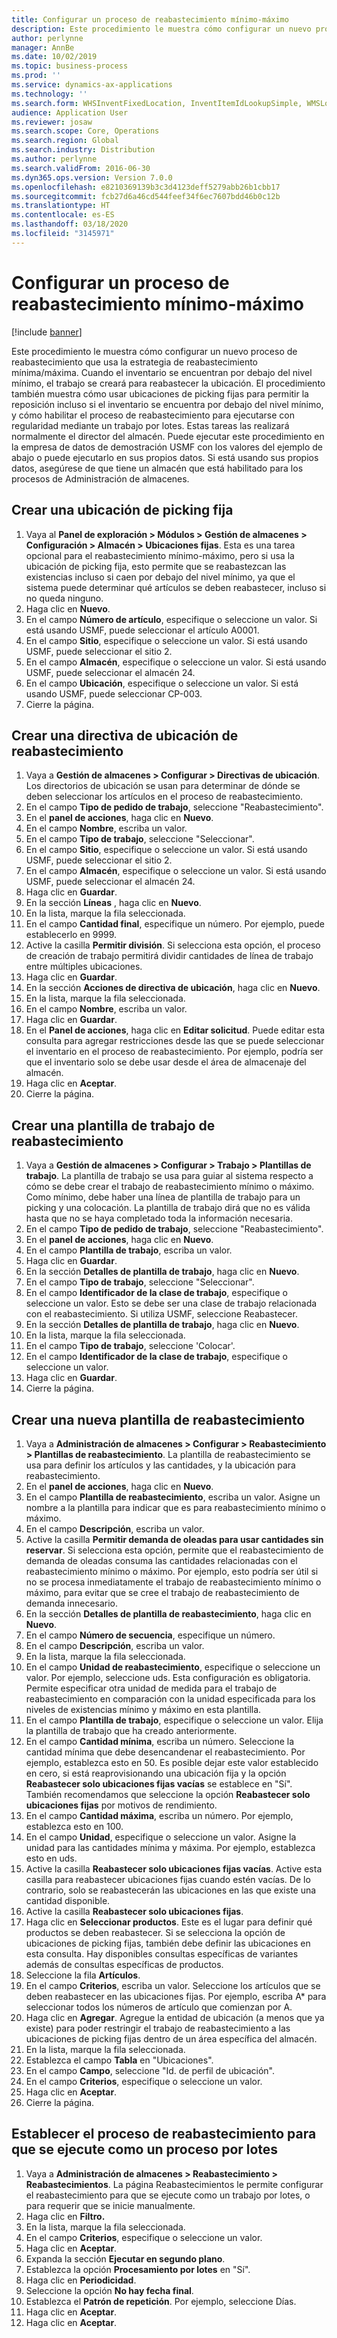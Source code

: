 ```yaml
---
title: Configurar un proceso de reabastecimiento mínimo-máximo
description: Este procedimiento le muestra cómo configurar un nuevo proceso de reabastecimiento que usa la estrategia de reabastecimiento mínima/máxima.
author: perlynne
manager: AnnBe
ms.date: 10/02/2019
ms.topic: business-process
ms.prod: ''
ms.service: dynamics-ax-applications
ms.technology: ''
ms.search.form: WHSInventFixedLocation, InventItemIdLookupSimple, WMSLocationIdLookup, WHSLocDirTable, InventLocationIdLookup, SysQueryForm, WHSWorkTemplateTable, WHSReplenishmentTemplates, UnitOfMeasureLookup, SysQueryTableLookUp, SysQueryFieldLookUp, SysRecurrence
audience: Application User
ms.reviewer: josaw
ms.search.scope: Core, Operations
ms.search.region: Global
ms.search.industry: Distribution
ms.author: perlynne
ms.search.validFrom: 2016-06-30
ms.dyn365.ops.version: Version 7.0.0
ms.openlocfilehash: e8210369139b3c3d4123deff5279abb26b1cbb17
ms.sourcegitcommit: fcb27d6a46cd544feef34f6ec7607bdd46b0c12b
ms.translationtype: HT
ms.contentlocale: es-ES
ms.lasthandoff: 03/18/2020
ms.locfileid: "3145971"
---
```

# <a name="set-up-a-min-max-replenishment-process"></a>Configurar un proceso de reabastecimiento mínimo-máximo

[!include [banner](../../includes/banner.md)]

Este procedimiento le muestra cómo configurar un nuevo proceso de reabastecimiento que usa la estrategia de reabastecimiento mínima/máxima. Cuando el inventario se encuentran por debajo del nivel mínimo, el trabajo se creará para reabastecer la ubicación. El procedimiento también muestra cómo usar ubicaciones de picking fijas para permitir la reposición incluso si el inventario se encuentra por debajo del nivel mínimo, y cómo habilitar el proceso de reabastecimiento para ejecutarse con regularidad mediante un trabajo por lotes. Estas tareas las realizará normalmente el director del almacén. Puede ejecutar este procedimiento en la empresa de datos de demostración USMF con los valores del ejemplo de abajo o puede ejecutarlo en sus propios datos. Si está usando sus propios datos, asegúrese de que tiene un almacén que está habilitado para los procesos de Administración de almacenes.


## <a name="create-a-fixed-picking-location"></a>Crear una ubicación de picking fija
1. Vaya al **Panel de exploración > Módulos > Gestión de almacenes > Configuración > Almacén > Ubicaciones fijas**. Esta es una tarea opcional para el reabastecimiento mínimo-máximo, pero si usa la ubicación de picking fija, esto permite que se reabastezcan las existencias incluso si caen por debajo del nivel mínimo, ya que el sistema puede determinar qué artículos se deben reabastecer, incluso si no queda ninguno.
2. Haga clic en **Nuevo**.
3. En el campo **Número de artículo**, especifique o seleccione un valor. Si está usando USMF, puede seleccionar el artículo A0001.  
4. En el campo **Sitio**, especifique o seleccione un valor. Si está usando USMF, puede seleccionar el sitio 2.  
5. En el campo **Almacén**, especifique o seleccione un valor. Si está usando USMF, puede seleccionar el almacén 24.  
6. En el campo **Ubicación**, especifique o seleccione un valor. Si está usando USMF, puede seleccionar CP-003.  
7. Cierre la página.

## <a name="create-a-replenishment-location-directive"></a>Crear una directiva de ubicación de reabastecimiento
1. Vaya a **Gestión de almacenes > Configurar > Directivas de ubicación**. Los directorios de ubicación se usan para determinar de dónde se deben seleccionar los artículos en el proceso de reabastecimiento.
2. En el campo **Tipo de pedido de trabajo**, seleccione "Reabastecimiento".
3. En el **panel de acciones**, haga clic en **Nuevo**.
4. En el campo **Nombre**, escriba un valor.
5. En el campo **Tipo de trabajo**, seleccione "Seleccionar".
6. En el campo **Sitio**, especifique o seleccione un valor. Si está usando USMF, puede seleccionar el sitio 2.  
7. En el campo **Almacén**, especifique o seleccione un valor. Si está usando USMF, puede seleccionar el almacén 24.  
8. Haga clic en **Guardar**.
9. En la sección **Líneas** , haga clic en **Nuevo**.
10. En la lista, marque la fila seleccionada.
11. En el campo **Cantidad final**, especifique un número. Por ejemplo, puede establecerlo en 9999.  
12. Active la casilla **Permitir división**. Si selecciona esta opción, el proceso de creación de trabajo permitirá dividir cantidades de línea de trabajo entre múltiples ubicaciones.  
13. Haga clic en **Guardar**.
14. En la sección **Acciones de directiva de ubicación**, haga clic en **Nuevo**.
15. En la lista, marque la fila seleccionada.
16. En el campo **Nombre**, escriba un valor.
17. Haga clic en **Guardar**.
18. En el **Panel de acciones**, haga clic en **Editar solicitud**. Puede editar esta consulta para agregar restricciones desde las que se puede seleccionar el inventario en el proceso de reabastecimiento. Por ejemplo, podría ser que el inventario solo se debe usar desde el área de almacenaje del almacén.
19. Haga clic en **Aceptar**.
20. Cierre la página.

## <a name="create-a-replenishment-work-template"></a>Crear una plantilla de trabajo de reabastecimiento
1. Vaya a **Gestión de almacenes > Configurar > Trabajo > Plantillas de trabajo**. La plantilla de trabajo se usa para guiar al sistema respecto a cómo se debe crear el trabajo de reabastecimiento mínimo o máximo. Como mínimo, debe haber una línea de plantilla de trabajo para un picking y una colocación. La plantilla de trabajo dirá que no es válida hasta que no se haya completado toda la información necesaria. 
2. En el campo **Tipo de pedido de trabajo**, seleccione "Reabastecimiento".
3. En el **panel de acciones**, haga clic en **Nuevo**.
4. En el campo **Plantilla de trabajo**, escriba un valor.
5. Haga clic en **Guardar**.
6. En la sección **Detalles de plantilla de trabajo**, haga clic en **Nuevo**.
7. En el campo **Tipo de trabajo**, seleccione "Seleccionar".
8. En el campo **Identificador de la clase de trabajo**, especifique o seleccione un valor. Esto se debe ser una clase de trabajo relacionada con el reabastecimiento. Si utiliza USMF, seleccione Reabastecer.  
9. En la sección **Detalles de plantilla de trabajo**, haga clic en **Nuevo**.
10. En la lista, marque la fila seleccionada.
11. En el campo **Tipo de trabajo**, seleccione 'Colocar'.
12. En el campo **Identificador de la clase de trabajo**, especifique o seleccione un valor.
13. Haga clic en **Guardar**.
14. Cierre la página.

## <a name="create-a-new-replenishment-template"></a>Crear una nueva plantilla de reabastecimiento
1. Vaya a **Administración de almacenes > Configurar > Reabastecimiento > Plantillas de reabastecimiento**. La plantilla de reabastecimiento se usa para definir los artículos y las cantidades, y la ubicación para reabastecimiento.
2. En el **panel de acciones**, haga clic en **Nuevo**.
3. En el campo **Plantilla de reabastecimiento**, escriba un valor. Asigne un nombre a la plantilla para indicar que es para reabastecimiento mínimo o máximo.  
4. En el campo **Descripción**, escriba un valor.
5. Active la casilla **Permitir demanda de oleadas para usar cantidades sin reservar**. Si selecciona esta opción, permite que el reabastecimiento de demanda de oleadas consuma las cantidades relacionadas con el reabastecimiento mínimo o máximo. Por ejemplo, esto podría ser útil si no se procesa inmediatamente el trabajo de reabastecimiento mínimo o máximo, para evitar que se cree el trabajo de reabastecimiento de demanda innecesario.
6. En la sección **Detalles de plantilla de reabastecimiento**, haga clic en **Nuevo**.
7. En el campo **Número de secuencia**, especifique un número.
8. En el campo **Descripción**, escriba un valor.
9. En la lista, marque la fila seleccionada.
10. En el campo **Unidad de reabastecimiento**, especifique o seleccione un valor. Por ejemplo, seleccione uds. Esta configuración es obligatoria. Permite especificar otra unidad de medida para el trabajo de reabastecimiento en comparación con la unidad especificada para los niveles de existencias mínimo y máximo en esta plantilla.
11. En el campo **Plantilla de trabajo**, especifique o seleccione un valor. Elija la plantilla de trabajo que ha creado anteriormente.  
12. En el campo **Cantidad mínima**, escriba un número. Seleccione la cantidad mínima que debe desencandenar el reabastecimiento. Por ejemplo, establezca esto en 50. Es posible dejar este valor establecido en cero, si está reaprovisionando una ubicación fija y la opción **Reabastecer solo ubicaciones fijas vacías** se establece en "Sí". También recomendamos que seleccione la opción **Reabastecer solo ubicaciones fijas** por motivos de rendimiento.
13. En el campo **Cantidad máxima**, escriba un número. Por ejemplo, establezca esto en 100.  
14. En el campo **Unidad**, especifique o seleccione un valor. Asigne la unidad para las cantidades mínima y máxima. Por ejemplo, establezca esto en uds.  
15. Active la casilla **Reabastecer solo ubicaciones fijas vacías**. Active esta casilla para reabastecer ubicaciones fijas cuando estén vacías. De lo contrario, solo se reabastecerán las ubicaciones en las que existe una cantidad disponible.
16. Active la casilla **Reabastecer solo ubicaciones fijas**.
17. Haga clic en **Seleccionar productos**. Este es el lugar para definir qué productos se deben reabastecer. Si se selecciona la opción de ubicaciones de picking fijas, también debe definir las ubicaciones en esta consulta. Hay disponibles consultas específicas de variantes además de consultas específicas de productos.
18. Seleccione la fila **Artículos**.
19. En el campo **Criterios**, escriba un valor. Seleccione los artículos que se deben reabastecer en las ubicaciones fijas. Por ejemplo, escriba A* para seleccionar todos los números de artículo que comienzan por A.
20. Haga clic en **Agregar**. Agregue la entidad de ubicación (a menos que ya existe) para poder restringir el trabajo de reabastecimiento a las ubicaciones de picking fijas dentro de un área específica del almacén.
21. En la lista, marque la fila seleccionada.
22. Establezca el campo **Tabla** en "Ubicaciones".
23. En el campo **Campo**, seleccione "Id. de perfil de ubicación".
24. En el campo **Criterios**, especifique o seleccione un valor.
25. Haga clic en **Aceptar**.
26. Cierre la página.

## <a name="set-the-replenishment-process-to-run-as-a-batch-job"></a>Establecer el proceso de reabastecimiento para que se ejecute como un proceso por lotes
1. Vaya a **Administración de almacenes > Reabastecimiento > Reabastecimientos**. La página Reabastecimientos le permite configurar el reabastecimiento para que se ejecute como un trabajo por lotes, o para requerir que se inicie manualmente.
2. Haga clic en **Filtro.**
3. En la lista, marque la fila seleccionada.
4. En el campo **Criterios**, especifique o seleccione un valor.
5. Haga clic en **Aceptar**.
6. Expanda la sección **Ejecutar en segundo plano**.
7. Establezca la opción **Procesamiento por lotes** en "Sí".
8. Haga clic en **Periodicidad**.
9. Seleccione la opción **No hay fecha final**.
10. Establezca el **Patrón de repetición**. Por ejemplo, seleccione Días.  
11. Haga clic en **Aceptar**.
12. Haga clic en **Aceptar**.

